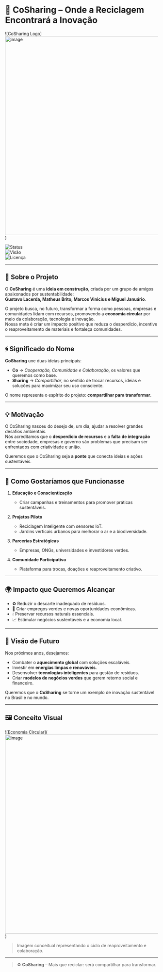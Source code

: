 # 🌱 CoSharing – Onde a Reciclagem Encontrará a Inovação  

![CoSharing Logo]<img width="800" height="656" alt="image" href="imagens/logo.png"/>)  

![Status](https://img.shields.io/badge/status-em%20desenvolvimento-yellow)  
![Visão](https://img.shields.io/badge/visão-economia%20circular-green)  
![Licença](https://img.shields.io/badge/licença-livre-blue)  

---

## 📖 Sobre o Projeto
O **CoSharing** é uma **ideia em construção**, criada por um grupo de amigos apaixonados por sustentabilidade:  
**Gustavo Lacerda, Matheus Brito, Marcos Vinicius e Miguel Januário**.  

O projeto busca, no futuro, transformar a forma como pessoas, empresas e comunidades lidam com recursos, promovendo a **economia circular** por meio da colaboração, tecnologia e inovação.  
Nossa meta é criar um impacto positivo que reduza o desperdício, incentive o reaproveitamento de materiais e fortaleça comunidades.

---

## 🌀 Significado do Nome
**CoSharing** une duas ideias principais:
- **Co** → *Cooperação, Comunidade e Colaboração*, os valores que queremos como base.
- **Sharing** → *Compartilhar*, no sentido de trocar recursos, ideias e soluções para maximizar seu uso consciente.

O nome representa o espírito do projeto: **compartilhar para transformar**.

---

## 💡 Motivação
O CoSharing nasceu do desejo de, um dia, ajudar a resolver grandes desafios ambientais.  
Nós acreditamos que o **desperdício de recursos** e a **falta de integração** entre sociedade, empresas e governo são problemas que precisam ser enfrentados com criatividade e união.

Queremos que o CoSharing seja **a ponte** que conecta ideias e ações sustentáveis.

---

## 🚀 Como Gostaríamos que Funcionasse
1. **Educação e Conscientização**  
   - Criar campanhas e treinamentos para promover práticas sustentáveis.

2. **Projetos Piloto**  
   - Reciclagem Inteligente com sensores IoT.  
   - Jardins verticais urbanos para melhorar o ar e a biodiversidade.

3. **Parcerias Estratégicas**  
   - Empresas, ONGs, universidades e investidores verdes.

4. **Comunidade Participativa**  
   - Plataforma para trocas, doações e reaproveitamento criativo.

---

## 🌍 Impacto que Queremos Alcançar
- ♻ Reduzir o descarte inadequado de resíduos.  
- 🌱 Criar empregos verdes e novas oportunidades econômicas.  
- 💧 Preservar recursos naturais essenciais.  
- 📈 Estimular negócios sustentáveis e a economia local.  

---

## 🔮 Visão de Futuro
Nos próximos anos, desejamos:
- Combater o **aquecimento global** com soluções escaláveis.  
- Investir em **energias limpas e renováveis**.  
- Desenvolver **tecnologias inteligentes** para gestão de resíduos.  
- Criar **modelos de negócios verdes** que gerem retorno social e financeiro.  

Queremos que o **CoSharing** se torne um exemplo de inovação sustentável no Brasil e no mundo.

---

## 🖼️ Conceito Visual
![Economia Circular](<img width="800" height="656" alt="image" src="https://lh5.googleusercontent.com/s89grkppjaX5Hmcht9ylLeBFMq1itNa0wJXYzmdT6PgyFVBSu6WqFsUfWAgqjimkKlT-2NJChtLV-deg6GgyzGe6p4XtjazuW4d07IPlWxjpIlxLppFBqaRRjz4H1TQPcKztHXLl
" />
)  
> Imagem conceitual representando o ciclo de reaproveitamento e colaboração.

---

> ♻ **CoSharing** – Mais que reciclar: será compartilhar para transformar.
